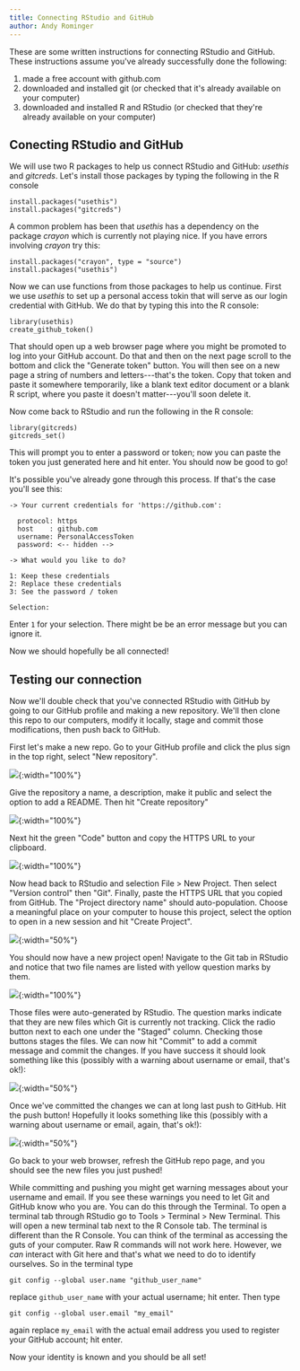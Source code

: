 ```yaml
---
title: Connecting RStudio and GitHub
author: Andy Rominger
---
```


These are some written instructions for connecting RStudio and GitHub.  These instructions assume you've already successfully done the following:

1. made a free account with github.com
2. downloaded and installed git (or checked that it's already available on your computer)
3. downloaded and installed R and RStudio (or checked that they're already available on your computer)


## Conecting RStudio and GitHub

We will use two R packages to help us connect RStudio and GitHub: *usethis* and *gitcreds*. Let's install those packages by typing the following in the R console

```
install.packages("usethis")
install.packages("gitcreds")
```

A common problem has been that *usethis* has a dependency on the package *crayon* which is currently not playing nice.  If you have errors involving *crayon* try this:

```
install.packages("crayon", type = "source")
install.packages("usethis")
```

Now we can use functions from those packages to help us continue.  First we use *usethis* to set up a personal access tokin that will serve as our login credential with GitHub.  We do that by typing this into the R console:

```
library(usethis)
create_github_token()
```

That should open up a web browser page where you might be promoted to log into your GitHub account. Do that and then on the next page scroll to the bottom and click the "Generate token" button.  You will then see on a new page a string of numbers and letters---that's the token. Copy that token and paste it somewhere temporarily, like a blank text editor document or a blank R script, where you paste it doesn't matter---you'll soon delete it.

Now come back to RStudio and run the following in the R console:

```
library(gitcreds)
gitcreds_set()
```

This will prompt you to enter a password or token; now you can paste the token you just generated here and hit enter.  You should now be good to go!

It's possible you've already gone through this process.  If that's the case you'll see this:

```
-> Your current credentials for 'https://github.com':

  protocol: https
  host    : github.com
  username: PersonalAccessToken
  password: <-- hidden -->

-> What would you like to do? 

1: Keep these credentials
2: Replace these credentials
3: See the password / token

Selection: 
```

Enter `1` for your selection. There might be be an error message but you can ignore it.

Now we should hopefully be all connected!

## Testing our connection

Now we'll double check that you've connected RStudio with GitHub by going to our GitHub profile and making a new repository.  We'll then clone this repo to our computers, modify it locally, stage and commit those modifications, then push back to GitHub.

First let's make a new repo. Go to your GitHub profile and click the plus sign in the top right, select "New repository".

![](img/github_how2/fig_add_repo.png){:width="100%"}


Give the repository a name, a description, make it public and select the option to add a README.  Then hit "Create repository"

![](img/github_how2/fig_add_repo2.png){:width="100%"}


Next hit the green "Code" button and copy the HTTPS URL to your clipboard.

![](img/github_how2/fig_clone.png){:width="100%"}


Now head back to RStudio and selection File > New Project. Then select "Version control" then "Git". Finally, paste the HTTPS URL that you copied from GitHub. The "Project directory name" should auto-population. Choose a meaningful place on your computer to house this project, select the option to open in a new session and hit "Create Project".

![](img/github_how2/fig_git_project.png){:width="50%"}

You should now have a new project open!  Navigate to the Git tab in RStudio and notice that two file names are listed with yellow question marks by them.  

![](img/github_how2/fig_git_tab.png){:width="100%"}



Those files were auto-generated by RStudio.  The question marks indicate that they are new files which Git is currently not tracking.  Click the radio button next to each one under the "Staged" column.  Checking those buttons stages the files.  We can now hit "Commit" to add a commit message and commit the changes.  If you have success it should look something like this (possibly with a warning about username or email, that's ok!):

![](img/github_how2/fig_commit.png){:width="50%"}


Once we've committed the changes we can at long last push to GitHub.  Hit the push button!  Hopefully it looks something like this (possibly with a warning about username or email, again, that's ok!):

![](img/github_how2/fig_push.png){:width="50%"}

Go back to your web browser, refresh the GitHub repo page, and you should see the new files you just pushed! 

While committing and pushing you might get warning messages about your username and email. If you see these warnings you need to let Git and GitHub know who you are.  You can do this through the Terminal. To open a terminal tab through RStudio go to Tools > Terminal > New Terminal. This will open a new terminal tab next to the R Console tab.  The terminal is different than the R Console. You can think of the terminal as accessing the guts of your computer. Raw R commands will not work here.  However, we *can* interact with Git here and that's what we need to do to identify ourselves. So in the terminal type

```
git config --global user.name "github_user_name"
```

replace `github_user_name` with your actual username; hit enter. Then type 

```
git config --global user.email "my_email"
```

again replace `my_email` with the actual email address you used to register your GitHub account; hit enter.

Now your identity is known and you should be all set!


